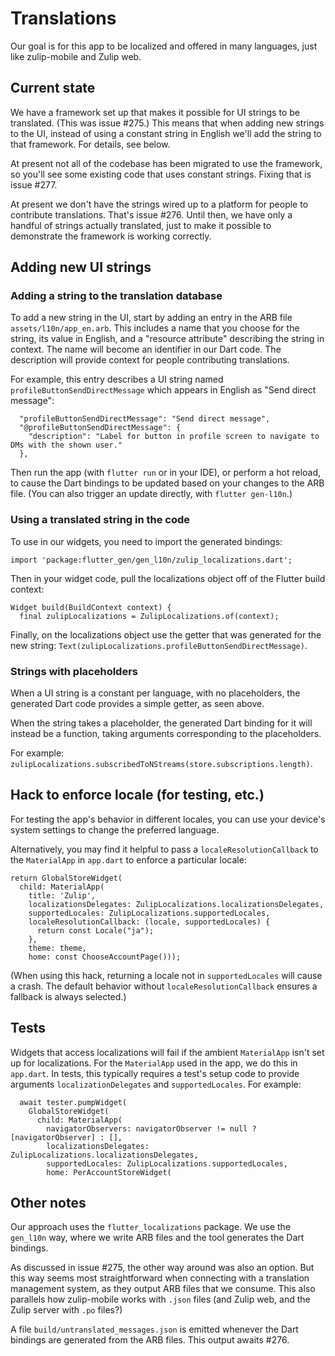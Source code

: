 # Translations

Our goal is for this app to be localized and offered in many
languages, just like zulip-mobile and Zulip web.


## Current state

We have a framework set up that makes it possible for UI strings
to be translated.  (This was issue #275.)  This means that when
adding new strings to the UI, instead of using a constant string
in English we'll add the string to that framework.
For details, see below.

At present not all of the codebase has been migrated to use the framework,
so you'll see some existing code that uses constant strings.
Fixing that is issue #277.

At present we don't have the strings wired up to a platform for
people to contribute translations.  That's issue #276.
Until then, we have only a handful of strings actually translated,
just to make it possible to demonstrate the framework
is working correctly.


## Adding new UI strings

### Adding a string to the translation database

To add a new string in the UI, start by
adding an entry in the ARB file `assets/l10n/app_en.arb`.
This includes a name that you choose for the string,
its value in English,
and a "resource attribute" describing the string in context.
The name will become an identifier in our Dart code.
The description will provide context for people contributing translations.

For example, this entry describes a UI string
named `profileButtonSendDirectMessage`
which appears in English as "Send direct message":
```
  "profileButtonSendDirectMessage": "Send direct message",
  "@profileButtonSendDirectMessage": {
    "description": "Label for button in profile screen to navigate to DMs with the shown user."
  },
```

Then run the app (with `flutter run` or in your IDE),
or perform a hot reload,
to cause the Dart bindings to be updated based on your
changes to the ARB file.
(You can also trigger an update directly, with `flutter gen-l10n`.)


### Using a translated string in the code

To use in our widgets, you need to import the generated bindings:
```
import 'package:flutter_gen/gen_l10n/zulip_localizations.dart';
```

Then in your widget code, pull the localizations object
off of the Flutter build context:
```
Widget build(BuildContext context) {
  final zulipLocalizations = ZulipLocalizations.of(context);
```

Finally, on the localizations object use the getter
that was generated for the new string:
`Text(zulipLocalizations.profileButtonSendDirectMessage)`.


### Strings with placeholders

When a UI string is a constant per language, with no placeholders,
the generated Dart code provides a simple getter, as seen above.

When the string takes a placeholder,
the generated Dart binding for it will instead be a function,
taking arguments corresponding to the placeholders.

For example:
`zulipLocalizations.subscribedToNStreams(store.subscriptions.length)`.


## Hack to enforce locale (for testing, etc.)

For testing the app's behavior in different locales,
you can use your device's system settings to
change the preferred language.

Alternatively, you may find it helpful to
pass a `localeResolutionCallback` to the `MaterialApp` in `app.dart`
to enforce a particular locale:

```
return GlobalStoreWidget(
  child: MaterialApp(
    title: 'Zulip',
    localizationsDelegates: ZulipLocalizations.localizationsDelegates,
    supportedLocales: ZulipLocalizations.supportedLocales,
    localeResolutionCallback: (locale, supportedLocales) {
      return const Locale("ja");
    },
    theme: theme,
    home: const ChooseAccountPage()));
```

(When using this hack, returning a locale not in `supportedLocales` will
cause a crash.
The default behavior without `localeResolutionCallback` ensures
a fallback is always selected.)


## Tests

Widgets that access localizations will fail if
the ambient `MaterialApp` isn't set up for localizations.
For the `MaterialApp` used in the app, we do this in `app.dart`.
In tests, this typically requires a test's setup code to provide
arguments `localizationDelegates` and `supportedLocales`.
For example:

```
  await tester.pumpWidget(
    GlobalStoreWidget(
      child: MaterialApp(
        navigatorObservers: navigatorObserver != null ? [navigatorObserver] : [],
        localizationsDelegates: ZulipLocalizations.localizationsDelegates,
        supportedLocales: ZulipLocalizations.supportedLocales,
        home: PerAccountStoreWidget(
```


## Other notes

Our approach uses the `flutter_localizations` package.
We use the `gen_l10n` way, where we write ARB files
and the tool generates the Dart bindings.

As discussed in issue #275, the other way around was
also an option.  But this way seems most straightforward
when connecting with a translation management system,
as they output ARB files that we consume.
This also parallels how zulip-mobile works with `.json` files
(and Zulip web, and the Zulip server with `.po` files?)

A file `build/untranslated_messages.json` is emitted
whenever the Dart bindings are generated from the ARB files.
This output awaits #276.
